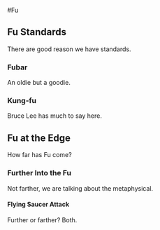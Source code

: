 #Fu

## Fu Standards

There are good reason we have standards. 

### Fubar

An oldie but a goodie. 

### Kung-fu

Bruce Lee has much to say here. 

## Fu at the Edge

How far has Fu come?


### Further Into the Fu

Not farther, we are talking about the metaphysical.


#### Flying Saucer Attack

Further or farther? Both.  


